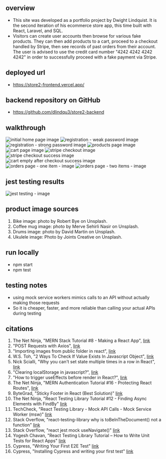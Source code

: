 ## overview 
- This site was developed as a portfolio project by Dwight Lindquist. It is the second iteration of his ecommerce store app, this time built with React, Laravel, and SQL. 
- Visitors can create user accounts then browse for various fake products. They can then add products to a cart, proceed to a checkout handled by Stripe, then see records of past orders from their account. The user is advised to use the credit card number "4242 4242 4242 4242" in order to successfully proceed with a fake payment via Stripe. 


## deployed url
- https://store2-frontend.vercel.app/


## backend repository on GitHub 
- https://github.com/dlindqu3/store2-backend


## walkthrough
![initial home page image](./public/images/site-walkthrough-1.png)
![registration - weak password image](./public/images/site-walkthrough-2.png)
![registration - strong password image](./public/images/site-walkthrough-3.png)
![products page image](./public/images/site-walkthrough-4.png)
![cart page image](./public/images/site-walkthrough-5.png)
![stripe checkout image](./public/images/site-walkthrough-6.png)
![stripe checkout success image](./public/images/site-walkthrough-7.png)
![cart empty after checkout success image](./public/images/site-walkthrough-8.png)
![orders page - one item - image](./public/images/site-walkthrough-9.png)
![orders page - two items - image](./public/images/site-walkthrough-10.png)


## jest testing results 
![jest testing - image](./public/images/jest-screenshot.png)


## product image sources
1. Bike image: photo by Robert Bye on Unsplash. 
2. Coffee mug image: photo by Merve Sehirli Nasir on Unsplash. 
3. Drums image: photo by David Martin on Unsplash.
4. Ukulele image: Photo by Joints Creative on Unsplash.


## run locally 
- npm start 
- npm test 


## testing notes 
- using mock service workers mimics calls to an API without actually making those requests
- So it is cheaper, faster, and more reliable than calling your actual APIs during testing


## citations 
1. The Net Ninja, "MERN Stack Tutorial #8 - Making a React App", [link](https://www.youtube.com/watch?v=bx4nk7kBS10&list=PL4cUxeGkcC9iJ_KkrkBZWZRHVwnzLIoUE&index=8)
2. "POST Requests with Axios", [link](https://masteringjs.io/tutorials/axios/post)
3. "Importing images from public folder in react", [link](https://stackoverflow.com/questions/71881492/importing-images-from-public-folder-in-react)
4. W.S. Toh, "2 Ways To Check If Value Exists In Javascript Object", [link](https://code-boxx.com/check-value-exists-in-object-javascript/)
5. Nick Scialli, "Why you can't set state multiple times in a row in React", [link](https://typeofnan.dev/why-you-cant-setstate-multiple-times-in-a-row/)
7. "Clearing localStorage in javascript?", [link](https://stackoverflow.com/questions/7667958/clearing-localstorage-in-javascript)
8. "How to trigger useEffects before render in React?", [link](https://stackoverflow.com/questions/63711013/how-to-trigger-useeffects-before-render-in-react)
9. The Net Ninja, "MERN Authentication Tutorial #16 - Protecting React Routes", [link](https://www.youtube.com/watch?v=to-V-LcsXUU)
10. ByteGrad, "Sticky Footer in React (Best Solution)" [link](https://www.youtube.com/watch?v=pggIVY5eOGM)
11. The Net Ninja, "React Testing Library Tutorial #12 - Finding Async Elements with FindBy" [link](https://www.youtube.com/watch?v=V2wWLM8VX5k)
12. TechCheck, "React Testing Library - Mock API Calls - Mock Service Worker (msw)" [link](https://www.youtube.com/watch?v=oMv2eAGWtZU)
13. Stack Overflow, "react-testing-library why is toBeInTheDocument() not a function" [link](https://stackoverflow.com/questions/56547215/react-testing-library-why-is-tobeinthedocument-not-a-function)
14. Stack Overflow, "react jest mock useNavigate()" [link](https://stackoverflow.com/questions/66284286/react-jest-mock-usenavigate)
15. Yogesh Chavan, "React Testing Library Tutorial – How to Write Unit Tests for React Apps" [link](https://www.freecodecamp.org/news/write-unit-tests-using-react-testing-library/)
16. Cypress, "Writing Your First E2E Test" [link](https://docs.cypress.io/guides/end-to-end-testing/writing-your-first-end-to-end-test)
17. Cypress, "Installing Cypress and writing your first test" [link](https://learn.cypress.io/testing-your-first-application/installing-cypress-and-writing-your-first-test)